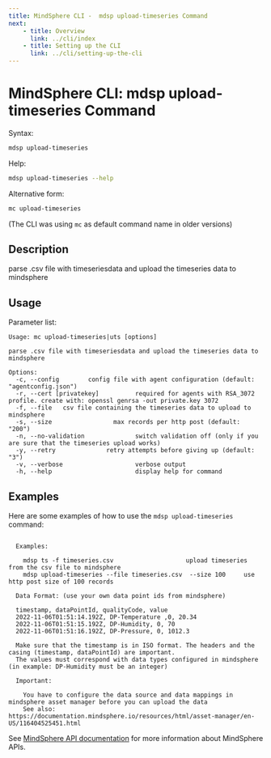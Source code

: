 ```yaml
---
title: MindSphere CLI -  mdsp upload-timeseries Command
next:
    - title: Overview
      link: ../cli/index
    - title: Setting up the CLI
      link: ../cli/setting-up-the-cli
---
```


# MindSphere CLI: mdsp upload-timeseries Command

Syntax:

```bash
mdsp upload-timeseries
```

Help:

```bash
mdsp upload-timeseries --help
```

Alternative form:

```bash
mc upload-timeseries
```

(The CLI was using `mc` as default command name in older versions)

## Description

parse .csv file with timeseriesdata and upload the timeseries data to mindsphere

## Usage

Parameter list:

```text
Usage: mc upload-timeseries|uts [options]

parse .csv file with timeseriesdata and upload the timeseries data to mindsphere

Options:
  -c, --config        config file with agent configuration (default: "agentconfig.json")
  -r, --cert [privatekey]          required for agents with RSA_3072 profile. create with: openssl genrsa -out private.key 3072
  -f, --file   csv file containing the timeseries data to upload to mindsphere
  -s, --size                 max records per http post (default: "200")
  -n, --no-validation              switch validation off (only if you are sure that the timeseries upload works)
  -y, --retry              retry attempts before giving up (default: "3")
  -v, --verbose                    verbose output
  -h, --help                       display help for command

```

## Examples

Here are some examples of how to use the `mdsp upload-timeseries` command:

```text

  Examples:

    mdsp ts -f timeseries.csv 					 upload timeseries from the csv file to mindsphere 
    mdsp upload-timeseries --file timeseries.csv  --size 100  	 use http post size of 100 records 

  Data Format: (use your own data point ids from mindsphere)

  timestamp, dataPointId, qualityCode, value
  2022-11-06T01:51:14.192Z, DP-Temperature ,0, 20.34
  2022-11-06T01:51:15.192Z, DP-Humidity, 0, 70
  2022-11-06T01:51:16.192Z, DP-Pressure, 0, 1012.3

  Make sure that the timestamp is in ISO format. The headers and the casing (timestamp, dataPointId) are important.
  The values must correspond with data types configured in mindsphere (in example: DP-Humidity must be an integer)

  Important:

    You have to configure the data source and data mappings in mindsphere asset manager before you can upload the data
    See also: https://documentation.mindsphere.io/resources/html/asset-manager/en-US/116404525451.html

```

See [MindSphere API documentation](https://documentation.mindsphere.io/MindSphere/apis/index.html) for more information about MindSphere APIs.